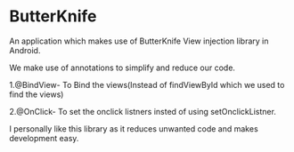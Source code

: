 # ButterKnife

An application which makes use of ButterKnife View injection library in Android.

We make use of annotations to simplify and reduce our code.

1.@BindView- To Bind the views(Instead of findViewById which we used to find the views)

2.@OnClick- To set the onclick listners insted of using setOnclickListner.


I personally like this library as it reduces unwanted code and makes development easy.
